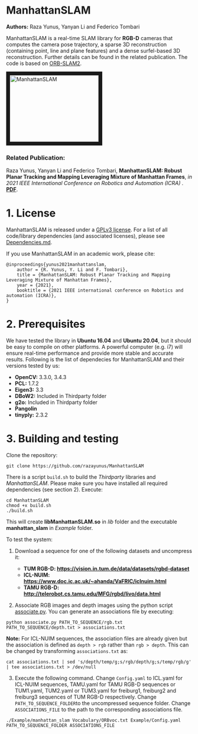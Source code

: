 # ManhattanSLAM

**Authors:** Raza Yunus, Yanyan Li and Federico Tombari

ManhattanSLAM is a real-time SLAM library for **RGB-D** cameras that computes the camera pose trajectory, a sparse 3D
reconstruction (containing point, line and plane features) and a dense surfel-based 3D reconstruction. Further details
can be found in the related publication. The code is based on [ORB-SLAM2](https://github.com/raulmur/ORB_SLAM2).

<a href="https://www.youtube.com/embed/UE8A6mUOPLE" target="_blank"><img
src="https://img.youtube.com/vi/UE8A6mUOPLE/0.jpg"
alt="ManhattanSLAM" width="240" height="180" border="10" /></a>

### Related Publication:

Raza Yunus, Yanyan Li and Federico Tombari, **ManhattanSLAM: Robust Planar Tracking and Mapping Leveraging Mixture of
Manhattan Frames**, *in 2021 IEEE International Conference on Robotics and Automation (ICRA)
.* **[PDF](https://arxiv.org/pdf/2103.15068.pdf)**.

# 1. License

ManhattanSLAM is released under
a [GPLv3 license](https://github.com/razayunus/ManhattanSLAM/blob/master/License-gpl.txt). For a list of all
code/library dependencies (and associated licenses), please
see [Dependencies.md](https://github.com/razayunus/ManhattanSLAM/blob/master/Dependencies.md).

If you use ManhattanSLAM in an academic work, please cite:

```
@inproceedings{yunus2021manhattanslam,
    author = {R. Yunus, Y. Li and F. Tombari},
    title = {ManhattanSLAM: Robust Planar Tracking and Mapping Leveraging Mixture of Manhattan Frames},
    year = {2021},
    booktitle = {2021 IEEE international conference on Robotics and automation (ICRA)},
}
```

# 2. Prerequisites

We have tested the library in **Ubuntu 16.04** and **Ubuntu 20.04**, but it should be easy to compile on other platforms. A powerful
computer (e.g. i7) will ensure real-time performance and provide more stable and accurate results. Following is the list
of dependecies for ManhattanSLAM and their versions tested by us:

- **OpenCV:** 3.3.0, 3.4.3
- **PCL:** 1.7.2
- **Eigen3:** 3.3
- **DBoW2:** Included in Thirdparty folder
- **g2o:** Included in Thirdparty folder
- **Pangolin**
- **tinyply:** 2.3.2

# 3. Building and testing

Clone the repository:

```
git clone https://github.com/razayunus/ManhattanSLAM
```

There is a script `build.sh` to build the *Thirdparty* libraries and *ManhattanSLAM*. Please make sure you have
installed all required dependencies (see section 2). Execute:

```
cd ManhattanSLAM
chmod +x build.sh
./build.sh
```

This will create **libManhattanSLAM.so** in *lib* folder and the executable **manhattan_slam** in *Example* folder.

To test the system:

1. Download a sequence for one of the following datasets and uncompress it:
    - **TUM RGB-D: https://vision.in.tum.de/data/datasets/rgbd-dataset**
    - **ICL-NUIM: https://www.doc.ic.ac.uk/~ahanda/VaFRIC/iclnuim.html**
    - **TAMU RGB-D: http://telerobot.cs.tamu.edu/MFG/rgbd/livo/data.html**

2. Associate RGB images and depth images using the python
   script [associate.py](http://vision.in.tum.de/data/datasets/rgbd-dataset/tools). You can generate an associations
   file by executing:

  ```
  python associate.py PATH_TO_SEQUENCE/rgb.txt PATH_TO_SEQUENCE/depth.txt > associations.txt
  ```

**Note:** For ICL-NUIM sequences, the association files are already given but the association is defined as ``depth > rgb`` rather than ``rgb > depth``. This can be changed by transforming ``associations.txt`` as:
```
cat associations.txt | sed 's/depth/temp/g;s/rgb/depth/g;s/temp/rgb/g' | tee associations.txt > /dev/null
```

3. Execute the following command. Change `Config.yaml` to ICL.yaml for ICL-NUIM sequences, TAMU.yaml for TAMU RGB-D
   sequences or TUM1.yaml, TUM2.yaml or TUM3.yaml for freiburg1, freiburg2 and freiburg3 sequences of TUM RGB-D
   respectively. Change `PATH_TO_SEQUENCE_FOLDER`to the uncompressed sequence folder. Change `ASSOCIATIONS_FILE` to the
   path to the corresponding associations file.

  ```
  ./Example/manhattan_slam Vocabulary/ORBvoc.txt Example/Config.yaml PATH_TO_SEQUENCE_FOLDER ASSOCIATIONS_FILE
  ```
